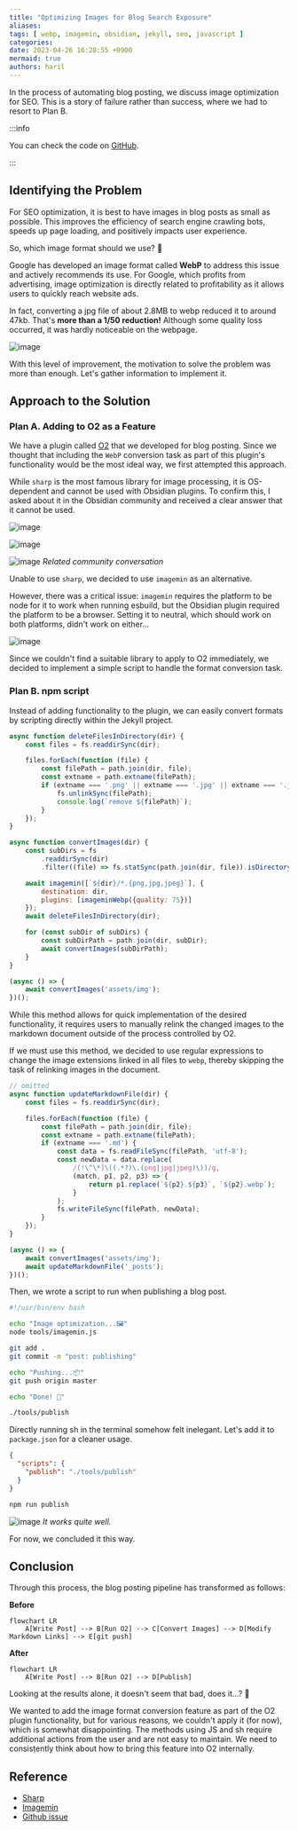 ```yaml
---
title: "Optimizing Images for Blog Search Exposure"
aliases:
tags: [ webp, imagemin, obsidian, jekyll, seo, javascript ]
categories:
date: 2023-04-26 16:28:55 +0900
mermaid: true
authors: haril
---
```


In the process of automating blog posting, we discuss image optimization for SEO. This is a story of failure rather than
success, where we had to resort to Plan B.

:::info

You can check the code on [GitHub](https://github.com/songkg7/songkg7.github.io/tree/master/tools).

:::

## Identifying the Problem

For SEO optimization, it is best to have images in blog posts as small as possible. This improves the efficiency of
search engine crawling bots, speeds up page loading, and positively impacts user experience.

So, which image format should we use? 🤔

Google has developed an image format called **WebP** to address this issue and actively recommends its use. For Google,
which profits from advertising, image optimization is directly related to profitability as it allows users to quickly
reach website ads.

In fact, converting a jpg file of about 2.8MB to webp reduced it to around 47kb. That's **more than a 1/50 reduction!**
Although some quality loss occurred, it was hardly noticeable on the webpage.

![image](./1.webp)

With this level of improvement, the motivation to solve the problem was more than enough. Let's gather information to
implement it.

## Approach to the Solution

### Plan A. Adding to O2 as a Feature

We have a plugin called [O2](https://github.com/songkg7/o2) that we developed for blog posting. Since we thought that
including the `WebP` conversion task as part of this plugin's functionality would be the most ideal way, we first
attempted this approach.

While `sharp` is the most famous library for image processing, it is OS-dependent and cannot be used with Obsidian
plugins. To confirm this, I asked about it in the Obsidian community and received a clear answer that it cannot be used.

![image](./Pasted-image-20230418152006.webp)

![image](./Pasted-image-20230418152135.webp)

![image](./Pasted-image-20230418152325.webp)
_Related community conversation_

Unable to use `sharp`, we decided to use `imagemin` as an alternative.

However, there was a critical issue: `imagemin` requires the platform to be node for it to work when running esbuild,
but the Obsidian plugin required the platform to be a browser. Setting it to neutral, which should work on both
platforms, didn't work on either...

![image](./Pasted-image-20230418173447.webp)

Since we couldn't find a suitable library to apply to O2 immediately, we decided to implement a simple script to handle
the format conversion task.

### Plan B. npm script

Instead of adding functionality to the plugin, we can easily convert formats by scripting directly within the Jekyll
project.

```javascript
async function deleteFilesInDirectory(dir) {
    const files = fs.readdirSync(dir);

    files.forEach(function (file) {
        const filePath = path.join(dir, file);
        const extname = path.extname(filePath);
        if (extname === '.png' || extname === '.jpg' || extname === '.jpeg') {
            fs.unlinkSync(filePath);
            console.log(`remove ${filePath}`);
        }
    });
}

async function convertImages(dir) {
    const subDirs = fs
        .readdirSync(dir)
        .filter((file) => fs.statSync(path.join(dir, file)).isDirectory());

    await imagemin([`${dir}/*.{png,jpg,jpeg}`], {
        destination: dir,
        plugins: [imageminWebp({quality: 75})]
    });
    await deleteFilesInDirectory(dir);

    for (const subDir of subDirs) {
        const subDirPath = path.join(dir, subDir);
        await convertImages(subDirPath);
    }
}

(async () => {
    await convertImages('assets/img');
})();
```

While this method allows for quick implementation of the desired functionality, it requires users to manually relink the
changed images to the markdown document outside of the process controlled by O2.

If we must use this method, we decided to use regular expressions to change the image extensions linked in all files
to `webp`, thereby skipping the task of relinking images in the document.

```javascript
// omitted
async function updateMarkdownFile(dir) {
    const files = fs.readdirSync(dir);

    files.forEach(function (file) {
        const filePath = path.join(dir, file);
        const extname = path.extname(filePath);
        if (extname === '.md') {
            const data = fs.readFileSync(filePath, 'utf-8');
            const newData = data.replace(
                /(!\^\*]\((.*?)\.(png|jpg|jpeg)\))/g,
                (match, p1, p2, p3) => {
                    return p1.replace(`${p2}.${p3}`, `${p2}.webp`);
                }
            );
            fs.writeFileSync(filePath, newData);
        }
    });
}

(async () => {
    await convertImages('assets/img');
    await updateMarkdownFile('_posts');
})();
```

Then, we wrote a script to run when publishing a blog post.

```bash
#!/usr/bin/env bash

echo "Image optimization️...🖼️"
node tools/imagemin.js

git add .
git commit -m "post: publishing"

echo "Pushing...📦"
git push origin master

echo "Done! 🎉"
```

```bash
./tools/publish
```

Directly running sh in the terminal somehow felt inelegant. Let's add it to `package.json` for a cleaner usage.

```json
{
  "scripts": {
    "publish": "./tools/publish"
  }
}
```

```bash
npm run publish
```

![image](./Pasted-image-20230426164025.webp)
_It works quite well._

For now, we concluded it this way.

## Conclusion

Through this process, the blog posting pipeline has transformed as follows:

**Before**

```mermaid
flowchart LR
    A[Write Post] --> B[Run O2] --> C[Convert Images] --> D[Modify Markdown Links] --> E[git push]
```

**After**

```mermaid
flowchart LR
    A[Write Post] --> B[Run O2] --> D[Publish]
```

Looking at the results alone, it doesn't seem that bad, does it...? 🤔

We wanted to add the image format conversion feature as part of the O2 plugin functionality, but for various reasons, we
couldn't apply it (for now), which is somewhat disappointing. The methods using JS and sh require additional actions
from the user and are not easy to maintain. We need to consistently think about how to bring this feature into O2
internally.

## Reference

- [Sharp](https://sharp.pixelplumbing.com/)
- [Imagemin](https://github.com/imagemin/imagemin)
- [Github issue](https://github.com/songkg7/o2/issues/99)
